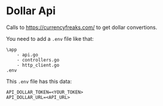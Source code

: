 # Dollar Api

Calls to https://currencyfreaks.com/ to get dollar convertions.

You need to add a ```.env``` file like that:

```
\app
    - api.go
    - controllers.go
    - http_client.go
.env
```
This ```.env``` file has this data:

```
API_DOLLAR_TOKEN=<YOUR_TOKEN>
API_DOLLAR_URL=<API_URL>
```
